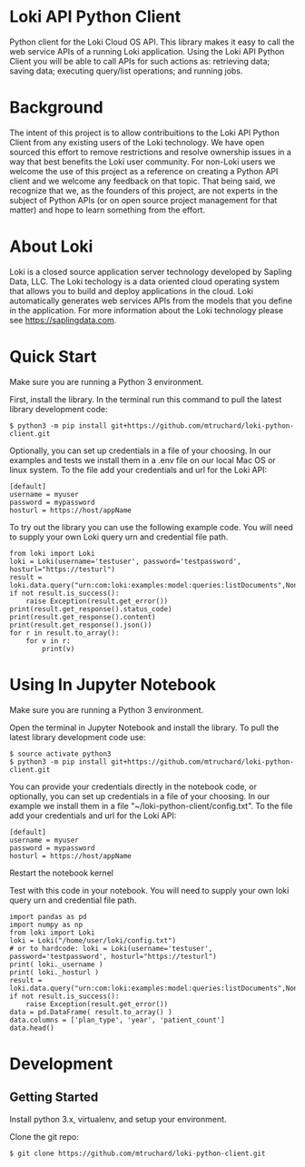 # Loki API Python Client
Python client for the Loki Cloud OS API. This library makes it easy to call the web service APIs of a running Loki application. Using the Loki API Python Client you will be able to call APIs for such actions as: retrieving data; saving data; executing query/list operations; and running jobs. 

# Background
The intent of this project is to allow contribuitions to the Loki API Python Client from any existing users of the Loki technology. We have open sourced this effort to remove restrictions and resolve ownership issues in a way that best benefits the Loki user community. For non-Loki users we welcome the use of this project as a reference on creating a Python API client and we welcome any feedback on that topic. That being said, we recognize that we, as the founders of this project, are not experts in the subject of Python APIs (or on open source project management for that matter) and hope to learn something from the effort.

# About Loki
Loki is a closed source application server technology developed by Sapling Data, LLC. The Loki techology is a data oriented cloud operating system that allows you to build and deploy applications in the cloud. Loki automatically generates web services APIs from the models that you define in the application. For more information about the Loki technology please see https://saplingdata.com.

# Quick Start
Make sure you are running a Python 3 environment.

First, install the library. In the terminal run this command to pull the latest library development code:

    $ python3 -m pip install git+https://github.com/mtruchard/loki-python-client.git

Optionally, you can set up credentials in a file of your choosing. In our examples and tests we install them in a .env file on our local Mac OS or linux system. To the file add your credentials and url for the Loki API:

    [default]
    username = myuser
    password = mypassword
    hosturl = https://host/appName

To try out the library you can use the following example code.  You will need to supply your own Loki query urn and credential file path.

    from loki import Loki
    loki = Loki(username='testuser', password='testpassword', hosturl="https://testurl")
    result = loki.data.query("urn:com:loki:examples:model:queries:listDocuments",None)
    if not result.is_success():
        raise Exception(result.get_error())
    print(result.get_response().status_code)
    print(result.get_response().content)
    print(result.get_response().json())
    for r in result.to_array():
        for v in r:
            print(v)

# Using In Jupyter Notebook

Make sure you are running a Python 3 environment.

Open the terminal in Jupyter Notebook and install the library. To pull the latest library development code use:

    $ source activate python3
    $ python3 -m pip install git+https://github.com/mtruchard/loki-python-client.git

You can provide your credentials directly in the notebook code, or optionally, you can set up credentials in a file of your choosing. In our example we install them in a file "~/loki-python-client/config.txt". To the file add your credentials and url for the Loki API:

    [default]
    username = myuser
    password = mypassword
    hosturl = https://host/appName

Restart the notebook kernel

Test with this code in your notebook. You will need to supply your own loki query urn and credential file path.

    import pandas as pd
    import numpy as np
    from loki import Loki
    loki = Loki("/home/user/loki/config.txt")
    # or to hardcode: loki = Loki(username='testuser', password='testpassword', hosturl="https://testurl")
    print( loki._username )
    print( loki._hosturl )
    result = loki.data.query("urn:com:loki:examples:model:queries:listDocuments",None)
    if not result.is_success():
        raise Exception(result.get_error())
    data = pd.DataFrame( result.to_array() )
    data.columns = ['plan_type', 'year', 'patient_count']
    data.head()

# Development

## Getting Started
Install python 3.x, virtualenv, and setup your environment.

Clone the git repo:

    $ git clone https://github.com/mtruchard/loki-python-client.git
